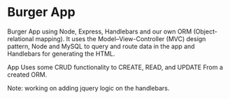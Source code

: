 # Burger App
Burger App using Node, Express, Handlebars and our own ORM (Object-relational mapping). It uses the Model–View-Controller (MVC) design pattern, Node and MySQL to query and route data in the app and Handlebars for generating the HTML.

App Uses some CRUD functionality to CREATE, READ, and UPDATE From a created ORM.

Note: working on adding jquery logic on the handlebars.

